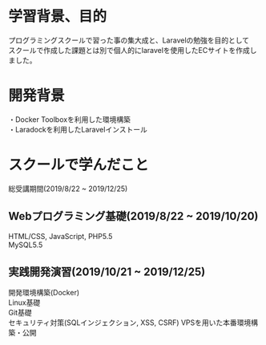 # 学習背景、目的
 プログラミングスクールで習った事の集大成と、Laravelの勉強を目的として  
 スクールで作成した課題とは別で個人的にlaravelを使用したECサイトを作成しました。  

# 開発背景
・Docker Toolboxを利用した環境構築  
・Laradockを利用したLaravelインストール  

# スクールで学んだこと
総受講期間(2019/8/22 ~ 2019/12/25)

## Webプログラミング基礎(2019/8/22 ~ 2019/10/20)
HTML/CSS, JavaScript, PHP5.5  
MySQL5.5  

## 実践開発演習(2019/10/21 ~ 2019/12/25)
開発環境構築(Docker)  
Linux基礎  
Git基礎  
セキュリティ対策(SQLインジェクション, XSS, CSRF)
VPSを用いた本番環境構築・公開



